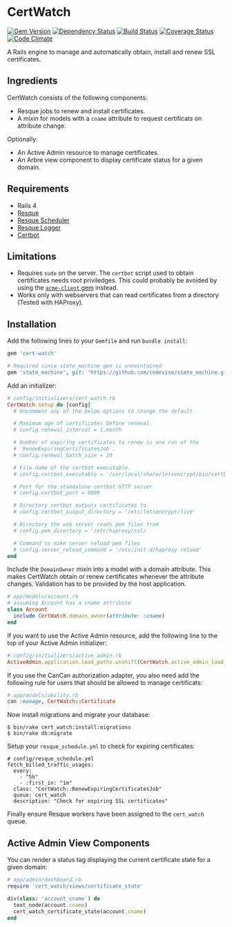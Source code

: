 # CertWatch

[![Gem Version](https://badge.fury.io/rb/cert_watch.svg)](http://badge.fury.io/rb/cert_watch)
[![Dependency Status](https://gemnasium.com/badges/github.com/codevise/cert_watch.svg)](https://gemnasium.com/github.com/codevise/cert_watch)
[![Build Status](https://travis-ci.org/codevise/cert_watch.svg?branch=master)](https://travis-ci.org/codevise/cert_watch)
[![Coverage Status](https://coveralls.io/repos/github/codevise/cert_watch/badge.svg?branch=master)](https://coveralls.io/github/codevise/cert_watch?branch=master)
[![Code Climate](https://codeclimate.com/github/codevise/cert_watch/badges/gpa.svg)](https://codeclimate.com/github/codevise/cert_watch)

A Rails engine to manage and automatically obtain, install and renew
SSL certificates.

## Ingredients

CertWatch consists of the following components:

* Resque jobs to renew and install certificates.
* A mixin for models with a `cname` attribute to request certificats
  on attribute change.

Optionally:

* An Active Admin resource to manage certificates.
* An Arbre view component to display certificate status for a given
  domain.

## Requirements

* Rails 4
* [Resque](https://github.com/resque/resque)
* [Resque Scheduler](https://github.com/resque/resque-scheduler)
* [Resque Logger](https://github.com/salizzar/resque-logger)
* [Certbot](https://certbot.eff.org/)

## Limitations

* Requires `sudo` on the server. The `certbot` script used to obtain
  certificates needs root priviledges. This could probably be avoided
  by using the
  [`acme-client` gem](https://github.com/unixcharles/acme-client)
  instead.
* Works only with webservers that can read certificates from a
  directory (Tested with HAProxy).

## Installation

Add the following lines to your `Gemfile` and run `bundle install`:

```ruby
gem 'cert-watch'

# Required since state_machine gem is unmaintained
gem 'state_machine', git: 'https://github.com/codevise/state_machine.git'
```

Add an initializer:

```ruby
# config/initializers/cert_watch.rb
CertWatch.setup do |config|
  # Uncomment any of the below options to change the default

  # Maximum age of certificates before renewal.
  # config.renewal_interval = 1.month

  # Number of expiring certificates to renew in one run of the
  # `RenewExpiringCertificatesJob`.
  # config.renewal_batch_size = 10

  # File name of the certbot executable.
  # config.certbot_executable = '/usr/local/share/letsencrypt/bin/certbot'

  # Port for the standalone certbot HTTP server
  # config.certbot_port = 9999

  # Directory certbot outputs certificates to
  # config.certbot_output_directory = '/etc/letsencrypt/live'

  # Directory the web server reads pem files from
  # config.pem_directory = '/etc/haproxy/ssl/

  # Command to make server reload pem files
  # config.server_reload_command = '/etc/init.d/haproxy reload'
end
```

Include the `DomainOwner` mixin into a model with a domain
attribute. This makes CertWatch obtain or renew certificates whenever
the attribute changes. Validation has to be provided by the host
application.

```ruby
# app/models/account.rb
# assuming Account has a cname attribute
class Account
  include CertWatch.domain_owner(attribute: :cname)
end
```

If you want to use the Active Admin resource, add the following line
to the top of your Active Admin initializer:

```ruby
# config/initializers/active_admin.rb
ActiveAdmin.application.load_paths.unshift(CertWatch.active_admin_load_path)
```

If you use the CanCan authorization adapter, you also need add the
following rule for users that should be allowed to manage certificats:

```ruby
# app/models/ability.rb
can :manage, CertWatch::Certificate
```

Now install migrations and migrate your database:

```
$ bin/rake cert_watch:install:migrations
$ bin/rake db:migrate
```

Setup your `resque_schedule.yml` to check for expiring certificates:

```
# config/resque_schedule.yml
fetch_billed_traffic_usages:
  every:
    - "5h"
    - :first_in: "1m"
  class: "CertWatch::RenewExpiringCertificatesJob"
  queue: cert_watch
  description: "Check for expiring SSL certificates"
```

Finally ensure Resque workers have been assigned to the `cert_watch`
queue.

## Active Admin View Components

You can render a status tag displaying the current certificate state
for a given domain:

```ruby
# app/admin/dashboard.rb
require 'cert_watch/views/certificate_state'

div(class: 'account_cname') do
  text_node(account.cname)
  cert_watch_certificate_state(account.cname)
end
```
